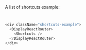 A list of shortcuts example:

```js


<div className="shortcuts-example">
  <DisplayReactRouter>
    <Shortcuts />
  </DisplayReactRouter>
</div>
```

